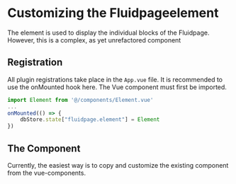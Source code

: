 # Customizing the Fluidpageelement
The element is used to display the individual blocks of the Fluidpage. However, this is a complex, as yet unrefactored component

## Registration
All plugin registrations take place in the `App.vue` file. It is recommended to use the onMounted hook here.
The Vue component must first be imported.

```js
import Element from '@/components/Element.vue'
...
onMounted(() => {
    dbStore.state["fluidpage.element"] = Element
})
```

## The Component
Currently, the easiest way is to copy and customize the existing component from the vue-components.